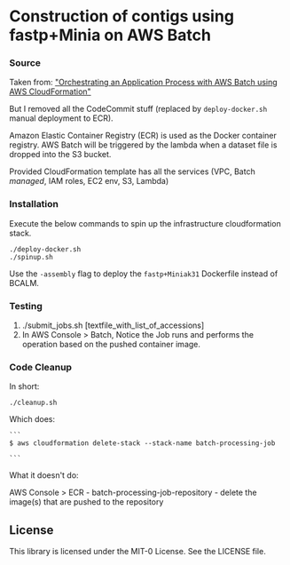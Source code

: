 # Construction of contigs using fastp+Minia on AWS Batch

### Source

Taken from: ["Orchestrating an Application Process with AWS Batch using AWS CloudFormation"](https://aws.amazon.com/blogs/compute/orchestrating-an-application-process-with-aws-batch-using-aws-cloudformation/)

But I removed all the CodeCommit stuff (replaced by `deploy-docker.sh` manual deployment to ECR).

Amazon Elastic Container Registry (ECR) is used as the Docker container registry. AWS Batch will be triggered by the lambda when a dataset file is dropped into the S3 bucket. 

Provided CloudFormation template has all the services (VPC, Batch *managed*, IAM roles, EC2 env, S3, Lambda)

### Installation 

Execute the below commands to spin up the infrastructure cloudformation stack.

```
./deploy-docker.sh
./spinup.sh
```

Use the `-assembly` flag to deploy the `fastp+Miniak31` Dockerfile instead of BCALM.

### Testing

1. ./submit_jobs.sh [textfile_with_list_of_accessions]
2. In AWS Console > Batch, Notice the Job runs and performs the operation based on the pushed container image.

### Code Cleanup

In short:

```
./cleanup.sh
```

Which does:

    ```
    $ aws cloudformation delete-stack --stack-name batch-processing-job

    ```

What it doesn't do:

AWS Console > ECR - batch-processing-job-repository - delete the image(s) that are pushed to the repository

## License

This library is licensed under the MIT-0 License. See the LICENSE file.

